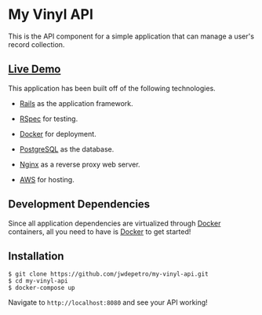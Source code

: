 # My Vinyl API

This is the API component for a simple application that can manage a user's record collection.

## [Live Demo](http://my-vinyl-api-prod.us-east-2.elasticbeanstalk.com)

This application has been built off of the following technologies.

- [Rails](https://rubyonrails.org/) as the application framework.

- [RSpec](http://rspec.info/) for testing.

- [Docker](https://www.docker.com/) for deployment.

- [PostgreSQL](https://www.postgresql.org/) as the database.

- [Nginx](https://www.nginx.com/) as a reverse proxy web server.

- [AWS](https://aws.amazon.com/) for hosting.

## Development Dependencies

Since all application dependencies are virtualized through [Docker](https://www.docker.com/get-started) containers, all you need to have is [Docker](https://www.docker.com/get-started) to get started!

## Installation
```
$ git clone https://github.com/jwdepetro/my-vinyl-api.git
$ cd my-vinyl-api
$ docker-compose up
```

Navigate to `http://localhost:8080` and see your API working!